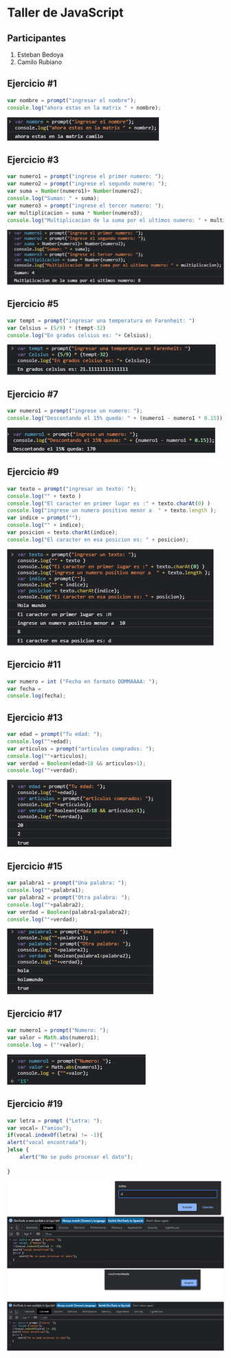 # Taller de JavaScript

## Participantes
1. Esteban Bedoya
2. Camilo Rubiano 

## Ejercicio #1

```javascript
var nombre = prompt("ingresar el nombre");
console.log("ahora estas en la matrix " + nombre);
```
![I1](https://github.com/camiloRub/Taller_Ejercicios_JavaScript/blob/main/Imagenes/Ejercicio1png.png)

## Ejercicio #3

```javascript
var numero1 = prompt("ingrese el primer numero: ");
var numero2 = prompt("ingrese el segundo numero: ");
var suma = Number(numero1)+ Number(numero2);
console.log("Suman: " + suma);
var numero3 = prompt("ingrese el tercer numero: ");
var multiplicacion = suma * Number(numero3);
console.log("Multiplicacion de la suma por el ultimos numero: " + multiplicacion);
```
![i1](https://github.com/camiloRub/Taller_Ejercicios_JavaScript/blob/main/Imagenes/Ejercicio3.png)

## Ejercicio #5

```javascript
var tempt = prompt("ingresar una temperatura en Farenheit: ")
var Celsius = (5/9) * (tempt-32)
console.log("En grados celsius es: "+ Celsius);

```
![i1](https://github.com/camiloRub/Taller_Ejercicios_JavaScript/blob/main/Imagenes/Ejercicio5.png)

## Ejercicio #7

```javascript
var numero1 = prompt("ingrese un numero: ");
console.log("Descontando el 15% queda: " + (numero1 - numero1 * 0.15)); 
```
![i1](https://github.com/camiloRub/Taller_Ejercicios_JavaScript/blob/main/Imagenes/Ejercicio7.png)

## Ejercicio #9

```javascript
var texto = prompt("ingresar un texto: ");
console.log("" + texto )
console.log("El caracter en primer lugar es :" + texto.charAt(0) )
console.log("ingrese un numero positivo menor a  " + texto.length );
var indice = prompt("");
console.log("" + indice);
var posicion = texto.charAt(indice);
console.log("El caracter en esa posicion es: " + posicion);
```
![i1](https://github.com/camiloRub/Taller_Ejercicios_JavaScript/blob/main/Imagenes/Ejercicio9.png)

## Ejercicio #11

```javascript
var numero = int ("Fecha en formato DDMMAAAA: ");
var fecha = 
console.log(fecha);
```


## Ejercicio #13

```javascript
var edad = prompt("Tu edad: ");
console.log(""+edad);
var articulos = prompt("articulos comprados: ");
console.log(""+articulos);
var verdad = Boolean(edad>18 && articulos>1);
console.log(""+verdad);
```
![i1](https://github.com/camiloRub/Taller_Ejercicios_JavaScript/blob/main/Imagenes/Ejercicio13.png)

## Ejercicio #15

```javascript
var palabra1 = prompt("Una palabra: ");
console.log(""+palabra1);
var palabra2 = prompt("Otra palabra: ");
console.log(""+palabra2);
var verdad = Boolean(palabra1<palabra2);
console.log(""+verdad);
```
![i1](https://github.com/camiloRub/Taller_Ejercicios_JavaScript/blob/main/Imagenes/Ejercicio15.png)

## Ejercicio #17

```javascript
var numero1 = prompt("Numero: ");
var valor = Math.abs(numero1);
console.log = (""+valor);
```
![i1](https://github.com/camiloRub/Taller_Ejercicios_JavaScript/blob/main/Imagenes/Ejercicio17.png)

## Ejercicio #19

```javascript
var letra = prompt ("Letra: ");
var vocal= ("aeiou");
if(vocal.indexOf(letra) != -1){
alert("vocal encontrada");
}else {
    alert("No se pudo procesar el dato");

} 
```
![i1](https://github.com/camiloRub/Taller_Ejercicios_JavaScript/blob/main/Imagenes/Ejercicio19.1.png)
![i1](https://github.com/camiloRub/Taller_Ejercicios_JavaScript/blob/main/Imagenes/Ejercicio19.2.png)

